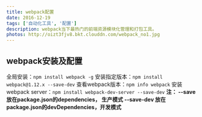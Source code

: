 ```yaml
---
title: webpack配置
date: 2016-12-19
tags: ['自动化工具', '配置']
description: webpack当下最热门的前端资源模块化管理和打包工具。
photos: http://oizt3fjv8.bkt.clouddn.com/webpack_no1.jpg
---
```


## webpack安装及配置
全局安装：`npm install webpack -g`
安装指定版本：`npm install webpack@1.12.x --save-dev`
查看webpack版本：`npm info webpack`
安装webpack server：`npm install webpack-dev-server --save-dev`
**注：
--save 放在package.json的dependencies， 生产模式
--save-dev 放在package.json的devDependencies，开发模式**
